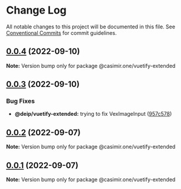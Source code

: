 # Change Log

All notable changes to this project will be documented in this file.
See [Conventional Commits](https://conventionalcommits.org) for commit guidelines.

## [0.0.4](https://github.com/DEIPworld/deip-modules/compare/v0.0.3...v0.0.4) (2022-09-10)

**Note:** Version bump only for package @casimir.one/vuetify-extended





## [0.0.3](https://github.com/DEIPworld/deip-modules/compare/v0.0.2...v0.0.3) (2022-09-10)


### Bug Fixes

* **@deip/vuetify-extended:** trying to fix VexImageInput ([957c578](https://github.com/DEIPworld/deip-modules/commit/957c5788176dfec11c685f3453668b5abbd880d0))





## [0.0.2](https://github.com/DEIPworld/deip-modules/compare/v1.394.0...v0.0.2) (2022-09-07)

**Note:** Version bump only for package @casimir.one/vuetify-extended





## [0.0.1](https://github.com/DEIPworld/deip-modules/compare/v1.394.0...v0.0.1) (2022-09-07)

**Note:** Version bump only for package @casimir.one/vuetify-extended
